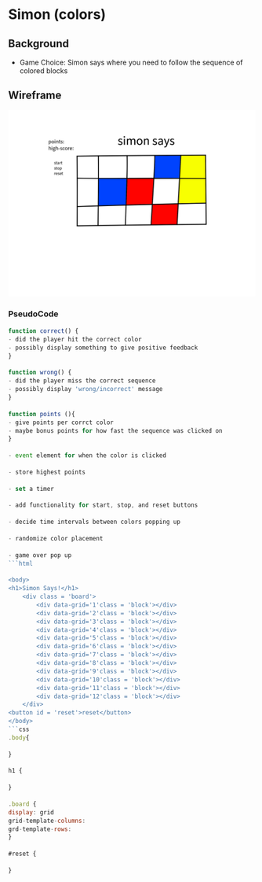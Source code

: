 # Simon (colors)

## Background
- Game Choice: Simon says where you need to follow the sequence of colored blocks

## Wireframe
![Simon wireframe](img/Untitled%20-%20May%2020%2C%202022%2018.48%203.jpg)

### PseudoCode
```js
function correct() {
- did the player hit the correct color
- possibly display something to give positive feedback
}

function wrong() {
- did the player miss the correct sequence
- possibly display 'wrong/incorrect' message
}

function points (){
- give points per corrct color
- maybe bonus points for how fast the sequence was clicked on
}

- event element for when the color is clicked

- store highest points

- set a timer

- add functionality for start, stop, and reset buttons

- decide time intervals between colors popping up

- randomize color placement

- game over pop up
```html

<body>
<h1>Simon Says!</h1>
    <div class = 'board'>  
        <div data-grid='1'class = 'block'></div>
        <div data-grid='2'class = 'block'></div>
        <div data-grid='3'class = 'block'></div>
        <div data-grid='4'class = 'block'></div>
        <div data-grid='5'class = 'block'></div>
        <div data-grid='6'class = 'block'></div>
        <div data-grid='7'class = 'block'></div>
        <div data-grid='8'class = 'block'></div>
        <div data-grid='9'class = 'block'></div>
        <div data-grid='10'class = 'block'></div>
        <div data-grid='11'class = 'block'></div>
        <div data-grid='12'class = 'block'></div>
    </div>
<button id = 'reset'>reset</button> 
</body>    
```css
.body{

}

h1 {

}

.board {
display: grid
grid-template-columns:
grd-template-rows: 
}

#reset {

}

